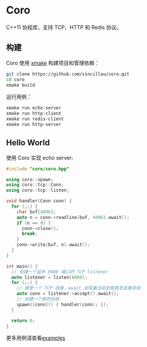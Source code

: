 # Coro

C++11 协程库，支持 TCP、HTTP 和 Redis 协议。

## 构建

Coro 使用 [xmake](https://xmake.io) 构建项目和管理依赖：

```bash
git clone https://github.com/vincillau/coro.git
cd coro
xmake build
```

运行用例：

```bash
xmake run echo-server
xmake run http-client
xmake run redis-client
xmake run http-server
```

## Hello World

使用 Coro 实现 echo server:

```c++
#include "coro/coro.hpp"

using coro::spawn;
using coro::tcp::Conn;
using coro::tcp::listen;

void handler(Conn conn) {
  for (;;) {
    char buf[4096];
    auto n = conn->readline(buf, 4096).await();
    if (n == 0) {
      conn->close();
      break;
    }
    conn->write(buf, n).await();
  }
}

int main() {
  // 创建一个监听 8080 端口的 TCP listener
  auto listener = listen(8080);
  for (;;) {
    // 接受一个 TCP 连接，await 会阻塞当前协程直至连接完成
    auto conn = listener->accept().await();
    // 创建一个新的协程
    spawn([conn]() { handler(conn); });
  }

  return 0;
}
```

更多用例请查看[examples](examples)
